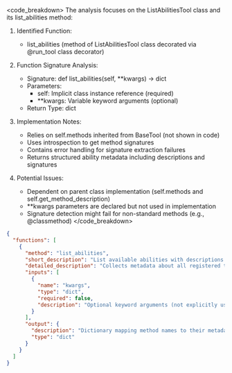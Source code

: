 

<code_breakdown>
The analysis focuses on the ListAbilitiesTool class and its list_abilities method:

1. Identified Function:
   - list_abilities (method of ListAbilitiesTool class decorated via @run_tool class decorator)

2. Function Signature Analysis:
   - Signature: def list_abilities(self, **kwargs) -> dict
   - Parameters:
     - self: Implicit class instance reference (required)
     - **kwargs: Variable keyword arguments (optional)
   - Return Type: dict

3. Implementation Notes:
   - Relies on self.methods inherited from BaseTool (not shown in code)
   - Uses introspection to get method signatures
   - Contains error handling for signature extraction failures
   - Returns structured ability metadata including descriptions and signatures

4. Potential Issues:
   - Dependent on parent class implementation (self.methods and self.get_method_description)
   - **kwargs parameters are declared but not used in implementation
   - Signature detection might fail for non-standard methods (e.g., @classmethod)
</code_breakdown>

```json
{
  "functions": [
    {
      "method": "list_abilities",
      "short_description": "List available abilities with descriptions and signatures",
      "detailed_description": "Collects metadata about all registered tool methods including their descriptions and method signatures. Iterates through registered methods, attempts to extract parameter information via code introspection, and returns structured data for API discovery purposes.",
      "inputs": [
        {
          "name": "kwargs",
          "type": "dict",
          "required": false,
          "description": "Optional keyword arguments (not explicitly used in current implementation)"
        }
      ],
      "output": {
        "description": "Dictionary mapping method names to their metadata (description and signature)",
        "type": "dict"
      }
    }
  ]
}
```